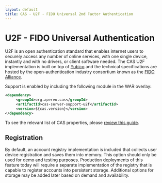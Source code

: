 ```yaml
---
layout: default
title: CAS - U2F - FIDO Universal 2nd Factor Authentication
---
```


# U2F - FIDO Universal Authentication

U2F is an open authentication standard that enables internet users to securely access any number of online services, with one single device, instantly and with no drivers, or client software needed. The CAS U2F implementation is built on top of [Yubico](https://www.yubico.com/about/background/fido/) and the technical specifications are hosted by the open-authentication industry consortium known as the [FIDO Alliance](https://fidoalliance.org/).

Support is enabled by including the following module in the WAR overlay:

```xml
<dependency>
     <groupId>org.apereo.cas</groupId>
     <artifactId>cas-server-support-u2f</artifactId>
     <version>${cas.version}</version>
</dependency>
```

To see the relevant list of CAS properties, please [review this guide](Configuration-Properties.html#fido-u2f).

## Registration

By default, an account registry implementation is included that collects user device registration and saves them into memory.
This option should only be used for demo and testing purposes. Production deployments of this feature today will require a separate
implementation of the registry that is capable to register accounts into persistent storage. Additional options for storage may be added
later based on demand and availability.
